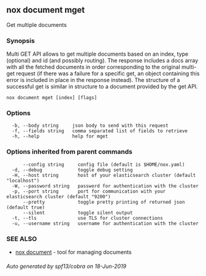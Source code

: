 ## nox document mget

Get multiple documents

### Synopsis

Multi GET API allows to get multiple
documents based on an index, type (optional) and
id (and possibly routing). The response includes a docs
array with all the fetched documents in order corresponding to the original
multi-get request (if there was a failure for a specific get,
an object containing this error is included in place in the response instead).
The structure of a successful get is similar in structure to a document provided by the get API.

```
nox document mget [index] [flags]
```

### Options

```
  -b, --body string     json body to send with this request
  -f, --fields string   comma separated list of fields to retrieve
  -h, --help            help for mget
```

### Options inherited from parent commands

```
      --config string     config file (default is $HOME/nox.yaml)
  -d, --debug             toggle debug setting
  -H, --host string       host of your elasticsearch cluster (default "localhost")
  -W, --password string   password for authentication with the cluster
  -p, --port string       port for communication with your elasticsearch cluster (default "9200")
      --pretty            toggle pretty printing of returned json (default true)
      --silent            toggle silent output
  -t, --tls               use TLS for cluster connections
  -u, --username string   username for authentication with the cluster
```

### SEE ALSO

* [nox document](nox_document.md)	 - tool for managing documents

###### Auto generated by spf13/cobra on 18-Jun-2019

